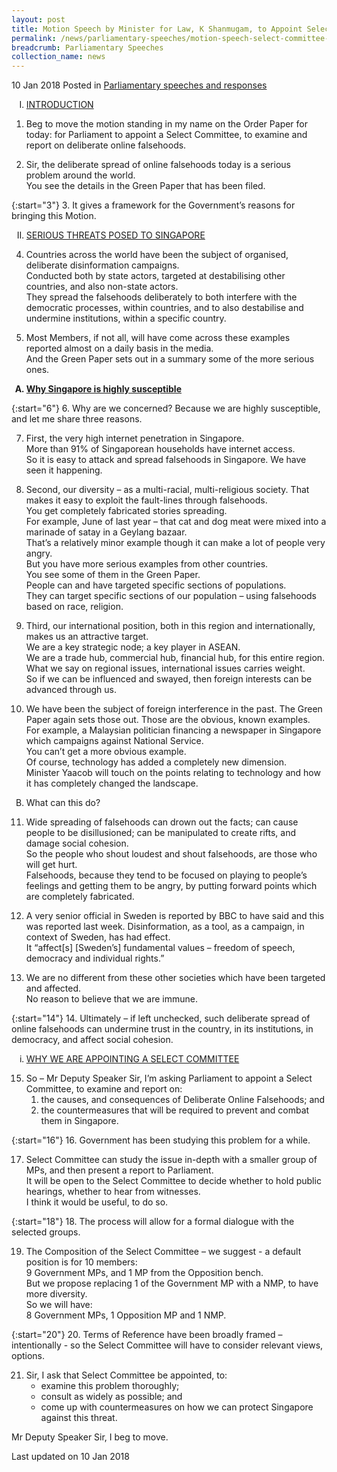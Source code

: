 ```yaml
---
layout: post
title: Motion Speech by Minister for Law, K Shanmugam, to Appoint Select Committee on Deliberate Online Falsehoods
permalink: /news/parliamentary-speeches/motion-speech-select-committee-deliberate-falsehoods
breadcrumb: Parliamentary Speeches
collection_name: news
---
```


10 Jan 2018 Posted in [Parliamentary speeches and responses](/news/parliamentary-speeches)
 
<ol style="list-style-type: upper-roman">
<li><u>INTRODUCTION</u></li>
</ol>

1. Beg to move the motion standing in my name on the Order Paper for today: for Parliament to appoint a Select Committee, to examine and report on deliberate online falsehoods.

 

<ol start="2">
<li>Sir, the deliberate spread of online falsehoods today is a serious problem around the world.
<br>  
You see the details in the Green Paper that has been filed. 
</li>
</ol>

 
{:start="3"}
3. It gives a framework for the Government’s reasons for bringing this Motion.

<ol start="2" style="list-style-type: upper-roman">
<li><u>SERIOUS THREATS POSED TO SINGAPORE</u></li>
</ol>


<ol start="4">
<li>Countries across the world have been the subject of organised, deliberate disinformation campaigns.
<br>  
Conducted both by state actors, targeted at destabilising other countries, and also non-state actors.
<br>  
They spread the falsehoods deliberately to both interfere with the democratic processes, within countries, and to also destabilise and undermine institutions, within a specific country.
</li>
</ol>

<ol start="5">
<li>Most Members, if not all, will have come across these examples reported almost on a daily basis in the media.
<br>  
And the Green Paper sets out in a summary some of the more serious ones. 
</li>

</ol>


<ol style="list-style-type: upper-alpha; font-weight:bold;">
<li><u>  Why Singapore is highly susceptible</u></li>
</ol>

{:start="6"}
6. Why are we concerned? Because we are highly susceptible, and let me share three reasons.

<ol start="7">
<li> First, the very high internet penetration in Singapore.
<br>  
More than 91% of Singaporean households have internet access.
<br>  
So it is easy to attack and spread falsehoods in Singapore.  We have seen it happening.
</ol>

<ol start="8">
<li> Second, our diversity – as a multi-racial, multi-religious society. That makes it easy to exploit the fault-lines through falsehoods.
<br>  
You get completely fabricated stories spreading.
<br>  
For example, June of last year – that cat and dog meat were mixed into a marinade of satay in a Geylang bazaar.
<br>  
That’s a relatively minor example though it can make a lot of people very angry.
<br>  
But you have more serious examples from other countries.
<br>  
You see some of them in the Green Paper.
<br>  
People can and have targeted specific sections of populations.
<br>  
They can target specific sections of our population – using falsehoods based on race, religion.
</li>
</ol>

<ol start="9">
<li>Third, our international position, both in this region and internationally, makes us an attractive target.
<br>  
We are a key strategic node; a key player in ASEAN.
<br>  
We are a trade hub, commercial hub, financial hub, for this entire region.
<br>  
What we say on regional issues, international issues carries weight.
<br>  
So if we can be influenced and swayed, then foreign interests can be advanced through us.
</li>
</ol>

<ol start="10">
<li>  We have been the subject of foreign interference in the past. The Green Paper again sets those out. Those are the obvious, known examples.
<br>  
For example, a Malaysian politician financing a newspaper in Singapore which campaigns against National Service.
<br>  
You can’t get a more obvious example.
<br>  
Of course, technology has added a completely new dimension.  
<br>  
Minister Yaacob will touch on the points relating to technology and how it has completely changed the landscape.
</li>
</ol>

<ol start="2" style="list-style-type: upper-alpha">
<li>What can this do?</li>
</ol>

<ol start="11">
<li>   Wide spreading of falsehoods can drown out the facts; can cause people to be disillusioned; can be manipulated to create rifts, and damage social cohesion.
<br>  
So the people who shout loudest and shout falsehoods, are those who will get hurt.
<br>  
Falsehoods, because they tend to be focused on playing to people’s feelings and getting them to be angry, by putting forward points which are completely fabricated.
</li>
</ol>

<ol start="12">
<li>A very senior official in Sweden is reported by BBC to have said and this was reported last week. Disinformation, as a tool, as a campaign, in context of Sweden, has had effect.
<br>  
It “affect[s] [Sweden’s] fundamental values – freedom of speech, democracy and individual rights.”
</li>
</ol>

<ol start="13">
<li>We are no different from these other societies which have been targeted and affected.
<br>  
No reason to believe that we are immune.
</li>
</ol>

{:start="14"}
14. Ultimately – if left unchecked, such deliberate spread of online falsehoods can undermine trust in the country, in its institutions, in democracy, and affect social cohesion. 


<ol style="list-style-type: lower-roman">
<li><u>  WHY WE ARE APPOINTING A SELECT COMMITTEE</u></li>
</ol>

<ol start="15">
<li>    So – Mr Deputy Speaker Sir, I’m asking Parliament to appoint a Select Committee,
to examine and report on:
<ol>
<li>  the causes, and consequences of Deliberate Online Falsehoods; and</li>
<li>the countermeasures that will be required to prevent and combat them in Singapore.</li>
</ol>
</li>
</ol>

{:start="16"}
16. Government has been studying this problem for a while.

<ol start="17">
<li>Select Committee can study the issue in-depth with a smaller group of MPs, and then present a report to Parliament.
<br>  
It will be open to the Select Committee to decide whether to hold public hearings, whether to hear from witnesses.
<br>  
I think it would be useful, to do so.
</li>
</ol>

{:start="18"}
18. The process will allow for a formal dialogue with the selected groups.

<ol start="19">
<li>  The Composition of the Select Committee – we suggest - a default position is for 10 members:
<br>  
9 Government MPs, and 1 MP from the Opposition bench.
<br>  
But we propose replacing 1 of the Government MP with a NMP, to have more diversity.
<br>  
So we will have:
<br>  
8 Government MPs, 1 Opposition MP and 1 NMP.
</li>
</ol>

{:start="20"}
20. Terms of Reference have been broadly framed – intentionally - so the Select Committee will have to consider relevant views, options. 

<ol start="21">
<li>Sir, I ask that Select Committee be appointed, to:

<ul>
<li>examine this problem thoroughly;</li>
<li>consult as widely as possible; and</li>
<li> come up with countermeasures on how we can protect Singapore against this threat.</li>
</ul>
</li>
</ol>

Mr Deputy Speaker Sir, I beg to move.

<p class="right-side-updated">Last updated on 10 Jan 2018</p>
